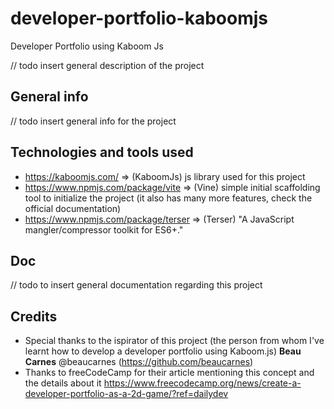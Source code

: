 # developer-portfolio-kaboomjs

Developer Portfolio using Kaboom Js

// todo insert general description of the project

## General info

// todo insert general info for the project


## Technologies and tools used

- https://kaboomjs.com/ => (KaboomJs) js library used for this project
- https://www.npmjs.com/package/vite => (Vine) simple initial scaffolding tool to initialize the project (it also has many more features, check the official documentation)
- https://www.npmjs.com/package/terser => (Terser) "A JavaScript mangler/compressor toolkit for ES6+."

## Doc

// todo to insert general documentation regarding this project

## Credits

- Special thanks to the ispirator of this project (the person from whom I've learnt how to develop a developer portfolio using Kaboom.js) **Beau Carnes**  @beaucarnes (https://github.com/beaucarnes)
- Thanks to freeCodeCamp for their article mentioning this concept and the details about it https://www.freecodecamp.org/news/create-a-developer-portfolio-as-a-2d-game/?ref=dailydev